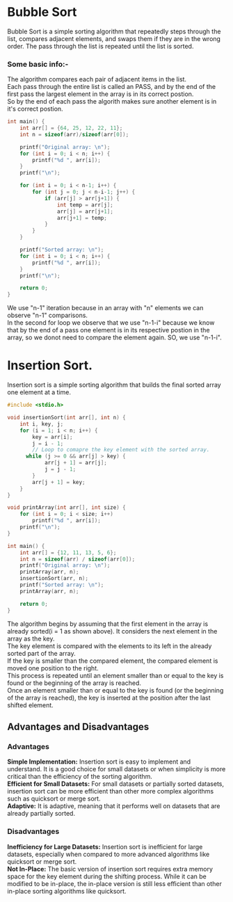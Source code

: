 # Bubble Sort

Bubble Sort is a simple sorting algorithm that repeatedly steps through the list, compares adjacent elements,
and swaps them if they are in the wrong order. The pass through the list is repeated until the list is sorted.

### Some basic info:-

The algorithm compares each pair of adjacent items in the list.  
Each pass through the entire list is called an PASS, and by the end of the first pass the largest element in
the array is in its correct postion.  
So by the end of each pass the algorith makes sure another element is in it's correct postion.

```c
int main() {
    int arr[] = {64, 25, 12, 22, 11};
    int n = sizeof(arr)/sizeof(arr[0]);

    printf("Original array: \n");
    for (int i = 0; i < n; i++) {
        printf("%d ", arr[i]);
    }
    printf("\n");

    for (int i = 0; i < n-1; i++) {
        for (int j = 0; j < n-i-1; j++) {
            if (arr[j] > arr[j+1]) {
                int temp = arr[j];
                arr[j] = arr[j+1];
                arr[j+1] = temp;
            }
        }
    }

    printf("Sorted array: \n");
    for (int i = 0; i < n; i++) {
        printf("%d ", arr[i]);
    }
    printf("\n");

    return 0;
}
```

We use "n-1" iteration because in an array with "n" elements we can observe "n-1" comparisons.  
In the second for loop we observe that we use "n-1-i" because we know that by the end of a pass one element is in its respective postion in the array, so we donot need to compare the element again.
SO, we use "n-1-i".

# Insertion Sort.

Insertion sort is a simple sorting algorithm that builds the final sorted array one element at a time.

```c
#include <stdio.h>

void insertionSort(int arr[], int n) {
    int i, key, j;
    for (i = 1; i < n; i++) {
        key = arr[i];
        j = i - 1;
        // Loop to comapre the key element with the sorted array.
      while (j >= 0 && arr[j] > key) {
            arr[j + 1] = arr[j];
            j = j - 1;
        }
        arr[j + 1] = key;
    }
}

void printArray(int arr[], int size) {
    for (int i = 0; i < size; i++)
        printf("%d ", arr[i]);
    printf("\n");
}

int main() {
    int arr[] = {12, 11, 13, 5, 6};
    int n = sizeof(arr) / sizeof(arr[0]);
    printf("Original array: \n");
    printArray(arr, n);
    insertionSort(arr, n);
    printf("Sorted array: \n");
    printArray(arr, n);

    return 0;
}
```

The algorithm begins by assuming that the first element in the array is already sorted(i = 1 as shown above). It considers the next element in the array as the key.  
The key element is compared with the elements to its left in the already sorted part of the array.  
If the key is smaller than the compared element, the compared element is moved one position to the right.  
This process is repeated until an element smaller than or equal to the key is found or the beginning of the array is reached.  
Once an element smaller than or equal to the key is found (or the beginning of the array is reached), the key is inserted at the position after the last shifted element.

## Advantages and Disadvantages

### Advantages

**Simple Implementation:** Insertion sort is easy to implement and understand. It is a good choice for small datasets or when simplicity is more critical than the efficiency of the sorting algorithm.  
**Efficient for Small Datasets:** For small datasets or partially sorted datasets, insertion sort can be more efficient than other more complex algorithms such as quicksort or merge sort.  
**Adaptive:** It is adaptive, meaning that it performs well on datasets that are already partially sorted.

### Disadvantages

**Inefficiency for Large Datasets:** Insertion sort is inefficient for large datasets, especially when compared to more advanced algorithms like quicksort or merge sort.  
**Not In-Place:** The basic version of insertion sort requires extra memory space for the key element during the shifting process. While it can be modified to be in-place, the in-place version is still less efficient than other in-place sorting algorithms like quicksort.
